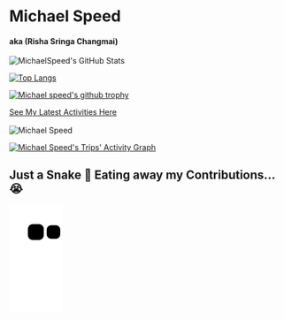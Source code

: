 
# Michael Speed
#### aka (Risha Sringa Changmai)

![MichaelSpeed's GitHub Stats](https://github-readme-stats.vercel.app/api?username=michaelspeed&show_icons=true&count_private=true&theme=tokyonight)


[![Top Langs](https://github-readme-stats.vercel.app/api/top-langs/?hide=c,assembly&username=michaelspeed&count_private=true&layout=compact&theme=synthwave)](https://github.com/michaelspeed)


[![Michael speed's github trophy](https://github-profile-trophy.vercel.app/?username=michaelspeed&row=1&theme=onedark)](https://github.com/michaelspeed)

<a href="https://gitstalk.netlify.app/michaelspeed/" target="_blank"> See My Latest Activities Here</a>

<p><img align="center" src="https://github-readme-streak-stats.herokuapp.com/?user=michaelspeed&theme=dark&background=0d1117&date_format=M%20j%5B%2C%20Y%5D" alt="Michael Speed" /></p>

[![Michael Speed's Trips' Activity Graph](https://activity-graph.herokuapp.com/graph?username=michaelspeed&custom_title=Michael%20Speeds's%20Contribution%20Graph&theme=gruvbox&bg_color=282828&hide_border=true&line=d1a01f&point=c58545)](https://github.com/michaelspeed)

## Just a Snake 🐍 Eating away my Contributions...😭
![snake gif](https://raw.githubusercontent.com/michaelspeed/michaelspeed/output/github-contribution-grid-snake.svg)